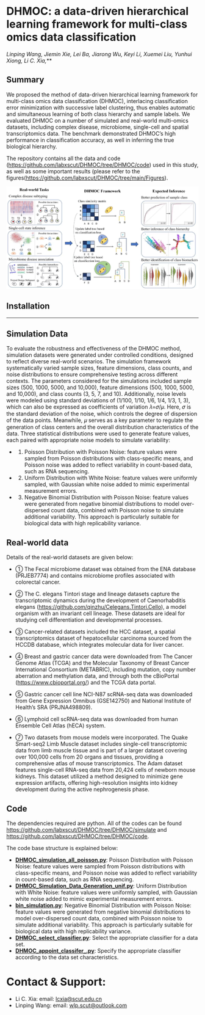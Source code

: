 # DHMOC: a data-driven hierarchical learning framework for multi-class omics data classification

*Linping Wang, Jiemin Xie, Lei Ba, Jiarong Wu, Keyi Li, Xuemei Liu, Yunhui Xiong, Li C. Xia,***

## Summary
We proposed the method of data-driven hierarchical learning framework for multi-class omics data classification (DHMOC), interlacing classification error minimization with successive label clustering, thus enables automatic and simultaneous learning of both class hierarchy and sample labels. We evaluated DHMOC on a number of simulated and real-world multi-omics datasets, including complex disease, microbiome, single-cell and spatial transcriptomics data. The benchmark demonstrated DHMOC’s high performance in classification accuracy, as well in inferring the true biological hierarchy.

The repository contains all the data and code (https://github.com/labxscut/DHMOC/tree/DHMOC/code) used in this study, as well as some important results (please refer to the figures(https://github.com/labxscut/DHMOC/tree/main/Figures).

![image](Figures/Figure1_Study_framework.png)


## Installation

*******

## 	Simulation Data 
To evaluate the robustness and effectiveness of the DHMOC method, simulation datasets were generated under controlled conditions, designed to reflect diverse real-world scenarios. The simulation framework systematically varied sample sizes, feature dimensions, class counts, and noise distributions to ensure comprehensive testing across different contexts. The parameters considered for the simulations included sample sizes (500, 1000, 5000, and 10,000), feature dimensions (500, 1000, 5000, and 10,000), and class counts (3, 5, 7, and 10). Additionally, noise levels were modeled using standard deviations of (1/100, 1/10, 1/6, 1/4, 1/3, 1, 3), which can also be expressed as coefficients of variation 𝜆=𝜎/𝜇. Here, 𝜎 is the standard deviation of the noise, which controls the degree of dispersion of the data points. Meanwhile, 𝜇 serves as a key parameter to regulate the generation of class centers and the overall distribution characteristics of the data. Three statistical distributions were used to generate feature values, each paired with appropriate noise models to simulate variability:
* 1.	Poisson Distribution with Poisson Noise: feature values were sampled from Poisson distributions with class-specific means, and Poisson noise was added to reflect variability in count-based data, such as RNA sequencing.
* 2.	Uniform Distribution with White Noise: feature values were uniformly sampled, with Gaussian white noise added to mimic experimental measurement errors.
* 3.	Negative Binomial Distribution with Poisson Noise: feature values were generated from negative binomial distributions to model over-dispersed count data, combined with Poisson noise to simulate additional variability. This approach is particularly suitable for biological data with high replicability variance.

##  Real-world data 

Details of the real-world datasets are given below:

* ① The Fecal microbiome dataset was obtained from the ENA database (PRJEB7774) and contains microbiome profiles associated with colorectal cancer.
* ② The C. elegans Tintori stage and lineage datasets capture the transcriptomic dynamics during the development of Caenorhabditis elegans (https://github.com/qinzhu/Celegans.Tintori.Cello), a model organism with an invariant cell lineage. These datasets are ideal for studying cell differentiation and developmental processes.
* ③ Cancer-related datasets included the HCC dataset, a spatial transcriptomics dataset of hepatocellular carcinoma sourced from the HCCDB database, which integrates molecular data for liver cancer.
* ④ Breast and gastric cancer data were downloaded from The Cancer Genome Atlas (TCGA) and the Molecular Taxonomy of Breast Cancer International Consortium (METABRIC), including mutation, copy number aberration and methylation data, and through both the cBioPortal (https://www.cbioportal.org/) and the TCGA data portal.

* ⑤ Gastric cancer cell line NCI-N87 scRNA-seq data was downloaded from Gene Expression Omnibus (GSE142750) and National Institute of Health’s SRA (PRJNA498809).

* ⑥ Lymphoid cell scRNA-seq data was downloaded from human Ensemble Cell Atlas (hECA) system.

* ⑦ Two datasets from mouse models were incorporated. The Quake Smart-seq2 Limb Muscle dataset includes single-cell transcriptomic data from limb muscle tissue and is part of a larger dataset covering over 100,000 cells from 20 organs and tissues, providing a comprehensive atlas of mouse transcriptomics. The Adam dataset features single-cell RNA-seq data from 20,424 cells of newborn mouse kidneys. This dataset utilized a method designed to minimize gene expression artifacts, offering high-resolution insights into kidney development during the active nephrogenesis phase.



## Code

The dependencies required are python. All of the codes can be found https://github.com/labxscut/DHMOC/tree/DHMOC/simulate and  https://github.com/labxscut/DHMOC/tree/DHMOC/code.

The code base structure is explained below:

* **[DHMOC_simulation_all_poisson.py](https://github.com/labxscut/DHMOC/blob/DHMOC/simulate/DHMOC_simulation_all_poisson.py)**: Poisson Distribution with Poisson Noise: feature values were sampled from Poisson distributions with class-specific means, and Poisson noise was added to reflect variability in count-based data, such as RNA sequencing.
* **[DHMOC_Simulation_Data_Generation_unif.py](https://github.com/labxscut/DHMOC/blob/DHMOC/simulate/DHMOC_Simulation_Data_Generation_unif.py)**: Uniform Distribution with White Noise: feature values were uniformly sampled, with Gaussian white noise added to mimic experimental measurement errors.
* **[bin_simulation.py](https://github.com/labxscut/DHMOC/blob/DHMOC/simulate/bin_simulation.py)**: Negative Binomial Distribution with Poisson Noise: feature values were generated from negative binomial distributions to model over-dispersed count data, combined with Poisson noise to simulate additional variability. This approach is particularly suitable for biological data with high replicability variance.
*  **[DHMOC_select_classifier.py](https://github.com/labxscut/DHMOC/blob/DHMOC/code/DHMOC_select_classifier.py)**: Select the appropriate classifier for a data set.
*  **[DHMOC_appoint_classifer_.py](https://github.com/labxscut/DHMOC/blob/DHMOC/code/DHMOC_appoint_classifer_.py)**: Specify the appropriate classifier according to the data set characteristics.



# Contact & Support:

* Li C. Xia: email: [lcxia@scut.edu.cn](mailto:lcxia@scut.edu.cn)
* Linping Wang: email: [wlp.scut@outlook.com](mailto:wlp.scut@outlook.com)
